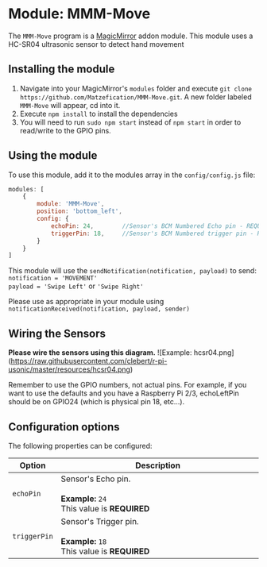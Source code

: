 # Module: MMM-Move
The `MMM-Move` program is a <a href="https://github.com/MichMich/MagicMirror">MagicMirror</a> addon module.
This module uses a HC-SR04 ultrasonic sensor to detect hand movement

## Installing the module
1. Navigate into your MagicMirror's `modules` folder and execute `git clone https://github.com/Matzefication/MMM-Move.git`.  A new folder labeled `MMM-Move` will appear, cd into it.
2. Execute `npm install` to install the dependencies
3. You will need to run `sudo npm start` instead of `npm start` in order to read/write to the GPIO pins.

## Using the module

To use this module, add it to the modules array in the `config/config.js` file:
````javascript
modules: [
	{
		module: 'MMM-Move',
		position: 'bottom_left',
		config: {
			echoPin: 24, 		//Sensor's BCM Numbered Echo pin - REQUIRED
			triggerPin: 18, 	//Sensor's BCM Numbered trigger pin - REQUIRED
		}
	}
]
````

This module will use the `sendNotification(notification, payload)` to send:<br>
`notification = 'MOVEMENT'`<br>
`payload = 'Swipe Left'` or `'Swipe Right'`

Please use as appropriate in your module using `notificationReceived(notification, payload, sender)`

## Wiring the Sensors

<b>Please wire the sensors using this diagram.</b>
![Example: hcsr04.png] (https://raw.githubusercontent.com/clebert/r-pi-usonic/master/resources/hcsr04.png)

Remember to use the GPIO numbers, not actual pins.  For example, if you want to use the defaults and you have a Raspberry Pi 2/3, echoLeftPin should be on GPIO24 (which is physical pin 18, etc...).

## Configuration options

The following properties can be configured:


<table width="100%">
	<!-- why, markdown... -->
	<thead>
		<tr>
			<th>Option</th>
			<th width="100%">Description</th>
		</tr>
	<thead>
	<tbody>
		<tr>
			<td><code>echoPin</code></td>
			<td>Sensor's Echo pin.<br>
				<br><b>Example:</b> <code>24</code>
				<br> This value is <b>REQUIRED</b>
			</td>
		</tr>
		<tr>
			<td><code>triggerPin</code></td>
			<td>Sensor's Trigger pin.<br>
				<br><b>Example:</b> <code>18</code>
				<br> This value is <b>REQUIRED</b>
			</td>
		</tr>
	</tbody>
</table>